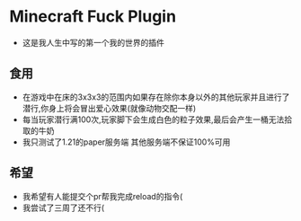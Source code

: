 # Minecraft Fuck Plugin

- 这是我人生中写的第一个我的世界的插件


## 食用

- 在游戏中在床的3x3x3的范围内如果存在除你本身以外的其他玩家并且进行了潜行,你身上将会冒出爱心效果(就像动物交配一样)
- 每当玩家潜行满100次,玩家脚下会生成白色的粒子效果,最后会产生一桶无法拾取的牛奶
- 我只测试了1.21的paper服务端 其他服务端不保证100%可用

## 希望
- 我希望有人能提交个pr帮我完成reload的指令(
- 我尝试了三周了还不行(
